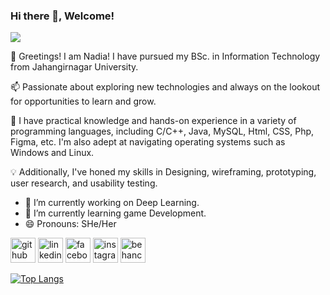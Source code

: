 ### Hi there 👋, Welcome!
![](https://scontent.fdac138-2.fna.fbcdn.net/v/t39.30808-6/448017697_2305800776478145_6393408371884208073_n.jpg?stp=dst-jpg_p180x540&_nc_cat=101&ccb=1-7&_nc_sid=5f2048&_nc_eui2=AeFz3kjQfa4W6DYKrUEmHN6SJM-2OBBnTaskz7Y4EGdNq4Cl3lHfgpIBvEUjUYSgJh89sVUPI5989-ZEkP6pzmYQ&_nc_ohc=-14umW__7LIQ7kNvgEYpaqH&_nc_ht=scontent.fdac138-2.fna&oh=00_AYD2iGuvgmH9bBYvkozAsyw6NMby4XyU3KoQNLg0TIaGsg&oe=666BCB54)

👋 Greetings! I am Nadia! I have pursued my BSc. in Information Technology from Jahangirnagar University.

📫 Passionate about exploring new technologies and always on the lookout for opportunities to learn and grow. 

🚀 I have practical knowledge and hands-on experience in a variety of programming languages, including C/C++, Java, MySQL, Html, CSS, Php,  Figma, etc. I'm also adept at navigating operating systems such as Windows and Linux.

💡 Additionally, I've honed my skills in Designing, wireframing, prototyping, user research, and usability testing.

- 🔭 I’m currently working on Deep Learning. 
- 🌱 I’m currently learning game Development. 
- 😄 Pronouns: SHe/Her 


[<img src='https://cdn.jsdelivr.net/npm/simple-icons@3.0.1/icons/github.svg' alt='github' height='40'>](https://github.com/NadiaSu08)  [<img src='https://cdn.jsdelivr.net/npm/simple-icons@3.0.1/icons/linkedin.svg' alt='linkedin' height='40'>](https://www.linkedin.com/in/nadia-sultana-3601b71b4/)  [<img src='https://cdn.jsdelivr.net/npm/simple-icons@3.0.1/icons/facebook.svg' alt='facebook' height='40'>](https://www.facebook.com/nadia.arnii)  [<img src='https://cdn.jsdelivr.net/npm/simple-icons@3.0.1/icons/instagram.svg' alt='instagram' height='40'>](https://www.instagram.com/nadi_._aa/)  [<img src='https://cdn.jsdelivr.net/npm/simple-icons@3.0.1/icons/behance.svg' alt='behance' height='40'>](nadia_sultana)  

[![Top Langs](https://github-readme-stats.vercel.app/api/top-langs/?username=NadiaSu08)](https://github.com/anuraghazra/github-readme-stats)
